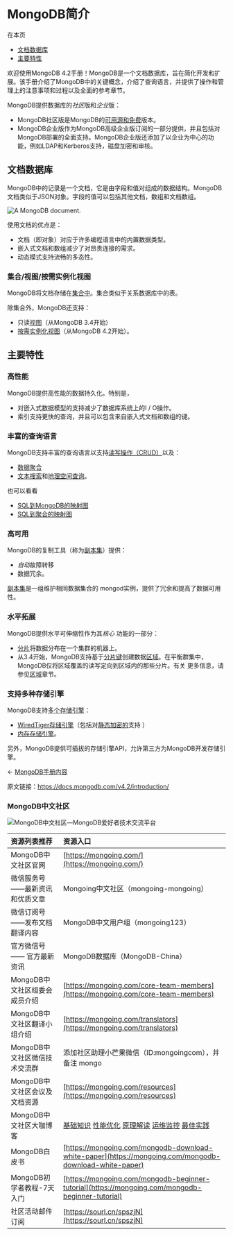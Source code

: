 # MongoDB简介

在本页

- [文档数据库](https://docs.mongodb.com/v4.2/introduction/#document-database)
- [主要特性](https://docs.mongodb.com/v4.2/introduction/#key-features)



欢迎使用MongoDB 4.2手册！MongoDB是一个文档数据库，旨在简化开发和扩展。该手册介绍了MongoDB中的关键概念，介绍了查询语言，并提供了操作和管理上的注意事项和过程以及全面的参考章节。

MongoDB提供数据库的*社区*版和*企业*版：

- MongoDB社区版是MongoDB的[可用源和免费](https://github.com/mongodb/mongo/)版本。
- MongoDB企业版作为MongoDB高级企业版订阅的一部分提供，并且包括对MongoDB部署的全面支持。MongoDB企业版还添加了以企业为中心的功能，例如LDAP和Kerberos支持，磁盘加密和审核。



## 文档数据库

MongoDB中的记录是一个文档，它是由字段和值对组成的数据结构。MongoDB文档类似于JSON对象。字段的值可以包括其他文档，数组和文档数组。

![A MongoDB document.](https://docs.mongodb.com/v4.2/_images/crud-annotated-document.bakedsvg.svg)

使用文档的优点是：

- 文档（即对象）对应于许多编程语言中的内置数据类型。
- 嵌入式文档和数组减少了对昂贵连接的需求。
- 动态模式支持流畅的多态性。



### 集合/视图/按需实例化视图

MongoDB将文档存储在[集合中](https://docs.mongodb.com/v4.2/core/databases-and-collections/#collections)。集合类似于关系数据库中的表。

除集合外，MongoDB还支持：

- 只读[视图](https://docs.mongodb.com/v4.2/core/views/)（从MongoDB 3.4开始）
- [按需实例化视图](https://docs.mongodb.com/v4.2/core/materialized-views/)（从MongoDB 4.2开始）。



## 主要特性

### 高性能

MongoDB提供高性能的数据持久化。特别是，

- 对嵌入式数据模型的支持减少了数据库系统上的I / O操作。
- 索引支持更快的查询，并且可以包含来自嵌入式文档和数组的键。



### 丰富的查询语言

MongoDB支持丰富的查询语言以支持[读写操作（CRUD）](https://docs.mongodb.com/v4.2/crud/)以及：

- [数据聚合](https://docs.mongodb.com/v4.2/core/aggregation-pipeline/)
- [文本搜索](https://docs.mongodb.com/v4.2/text-search/)和[地理空间查询](https://docs.mongodb.com/v4.2/tutorial/geospatial-tutorial/)。



也可以看看

- [SQL到MongoDB的映射图](https://docs.mongodb.com/v4.2/reference/sql-comparison/)
- [SQL到聚合的映射图](https://docs.mongodb.com/v4.2/reference/sql-aggregation-comparison/)



### 高可用

MongoDB的复制工具（称为[副本集](https://docs.mongodb.com/v4.2/replication/)）提供：

- *自动*故障转移
- 数据冗余。

[副本集](https://docs.mongodb.com/v4.2/replication/)是一组维护相同数据集合的 mongod实例，提供了冗余和提高了数据可用性。



### 水平拓展

MongoDB提供水平可伸缩性作为其*核心* 功能的一部分：

- [分片](https://docs.mongodb.com/v4.2/sharding/#sharding-introduction)将数据分布在一个集群的机器上。
- 从3.4开始，MongoDB支持基于[分片键](https://docs.mongodb.com/v4.2/reference/glossary/#term-shard-key)创建数据[区域](https://docs.mongodb.com/v4.2/core/zone-sharding/#zone-sharding)。在平衡群集中，MongoDB仅将区域覆盖的读写定向到区域内的那些分片。有关 更多信息，请参见[区域](https://docs.mongodb.com/v4.2/core/zone-sharding/#zone-sharding)章节。



### 支持多种存储引擎

MongoDB支持[多个存储引擎](https://docs.mongodb.com/v4.2/core/storage-engines/)：

- [WiredTiger存储引擎](https://docs.mongodb.com/v4.2/core/wiredtiger/)（包括对[静态](https://docs.mongodb.com/v4.2/core/wiredtiger/)[加密的](https://docs.mongodb.com/v4.2/core/security-encryption-at-rest/)支持 ）
- [内存存储引擎](https://docs.mongodb.com/v4.2/core/inmemory/)。

另外，MongoDB提供可插拔的存储引擎API，允许第三方为MongoDB开发存储引擎。



←  [MongoDB手册内容](https://docs.mongodb.com/v4.2/contents/)



原文链接：https://docs.mongodb.com/v4.2/introduction/


### MongoDB中文社区

![MongoDB&#x4E2D;&#x6587;&#x793E;&#x533A;&#x2014;MongoDB&#x7231;&#x597D;&#x8005;&#x6280;&#x672F;&#x4EA4;&#x6D41;&#x5E73;&#x53F0;](https://mongoing.com/wp-content/uploads/2020/09/6de8a4680ef684d-2.png)

| 资源列表推荐 | 资源入口 |
| :--- | :--- |
| MongoDB中文社区官网 | [https://mongoing.com/](https://mongoing.com/) |
| 微信服务号 ——最新资讯和优质文章 | Mongoing中文社区（mongoing-mongoing） |
| 微信订阅号 ——发布文档翻译内容 | MongoDB中文用户组（mongoing123） |
| 官方微信号 —— 官方最新资讯 | MongoDB数据库（MongoDB-China） |
| MongoDB中文社区组委会成员介绍 | [https://mongoing.com/core-team-members](https://mongoing.com/core-team-members) |
| MongoDB中文社区翻译小组介绍 | [https://mongoing.com/translators](https://mongoing.com/translators) |
| MongoDB中文社区微信技术交流群 | 添加社区助理小芒果微信（ID:mongoingcom），并备注 mongo |
| MongoDB中文社区会议及文档资源 | [https://mongoing.com/resources](https://mongoing.com/resources) |
| MongoDB中文社区大咖博客 | [基础知识](https://mongoing.com/basic-knowledge)  [性能优化](https://mongoing.com/performance-optimization)  [原理解读](https://mongoing.com/interpretation-of-principles)  [运维监控](https://mongoing.com/operation-and-maintenance-monitoring)  [最佳实践](https://mongoing.com/best-practices) |
| MongoDB白皮书 | [https://mongoing.com/mongodb-download-white-paper](https://mongoing.com/mongodb-download-white-paper) |
| MongoDB初学者教程-7天入门 | [https://mongoing.com/mongodb-beginner-tutorial](https://mongoing.com/mongodb-beginner-tutorial) |
| 社区活动邮件订阅 | [https://sourl.cn/spszjN](https://sourl.cn/spszjN) |


